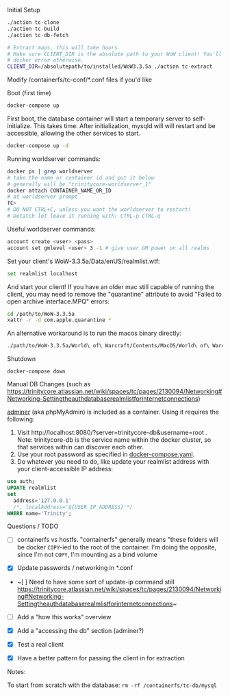 

Initial Setup

```sh
./action tc-clone
./action tc-build
./action tc-db-fetch

# Extract maps, this will take hours.
# Make sure CLIENT_DIR is the absolute path to your WoW client! You'll get a
# docker error otherwise.
CLIENT_DIR=/absolutepath/to/installed/WoW3.3.5a ./action tc-extract
```

Modify /containerfs/tc-conf/*.conf files if you'd like

Boot (first time)

```sh
docker-compose up
```

First boot, the database container will start a temporary server to self-initialize. This takes time. After initialization, mysqld will will restart and be accessible, allowing the other services to start.

```sh
docker-compose up -d
```

Running worldserver commands:

```sh
docker ps | grep worldserver
# take the name or container id and put it below
# generally will be "trinitycore-worldserver_1"
docker attach CONTAINER_NAME_OR_ID
# at worldserver prompt
TC>
# DO NOT CTRL+C, unless you want the worldserver to restart!
# Detatch let leave it running with: CTRL-p CTRL-q
```

Useful worldserver commands:

```sh
account create <user> <pass>
account set gmlevel <user> 3 -1 # give user GM power on all realms
```

Set your client's WoW-3.3.5a/Data/enUS/realmlist.wtf:

```sh
set realmlist localhost
```

And start your client! If you have an older mac still capable of running the client, you may need to remove the "quarantine" attribute to avoid "Failed to open archive interface.MPQ" errors:

```sh
cd /path/to/WoW-3.3.5a
xattr -r -d com.apple.quarantine *
```

An alternative workaround is to run the macos binary directly:

```sh
./path/to/WoW-3.3.5a/World\ of\ Warcraft/Contents/MacOS/World\ of\ Warcraft
```

Shutdown

```
docker-compose down
```

Manual DB Changes (such as https://trinitycore.atlassian.net/wiki/spaces/tc/pages/2130094/Networking#Networking-Settingtheauthdatabaserealmlistforinternetconnections)

[adminer](https://hub.docker.com/_/adminer) (aka phpMyAdmin) is included as a container. Using it requires the following:

1. Visit http://localhost:8080/?server=trinitycore-db&username=root . Note: trinitycore-db is the service name within the docker cluster, so that services within can discover each other.
1. Use your root password as specified in [docker-compose.yaml](./docker-compose.yaml).
1. Do whatever you need to do, like update your realmlist address with your client-accessible IP address:

```sql
use auth;
UPDATE realmlist
set 
  address='127.0.0.1'
  /*, localAddress='${USER_IP_ADDRESS}'*/
WHERE name='Trinity';
```

Questions / TODO

- [ ] containerfs vs hostfs. "containerfs" generally means "these folders will be docker `COPY`-ied to the root of the container. I'm doing the opposite, since I'm not `COPY`, I'm mounting as a bind volume

- [x] Update passwords / networking in *.conf
- ~[ ] Need to have some sort of update-ip command still https://trinitycore.atlassian.net/wiki/spaces/tc/pages/2130094/Networking#Networking-Settingtheauthdatabaserealmlistforinternetconnections~
- [ ] Add a "how this works" overview
- [x] Add a "accessing the db" section (adminer?)
- [x] Test a real client
- [x] Have a better pattern for passing the client in for extraction


Notes:

To start from scratch with the database: `rm -rf /containerfs/tc-db/mysql`
